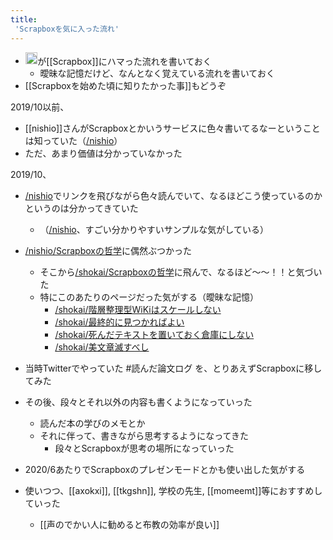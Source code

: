 ```yaml
---
title:
 'Scrapboxを気に入った流れ'
---
```


- <img src='https://scrapbox.io/api/pages/blu3mo-public/blu3mo/icon' alt='blu3mo.icon' height="19.5"/>が[[Scrapbox]]にハマった流れを書いておく
    - 曖昧な記憶だけど、なんとなく覚えている流れを書いておく
- [[Scrapboxを始めた頃に知りたかった事]]もどうぞ

2019/10以前、
- [[nishio]]さんがScrapboxとかいうサービスに色々書いてるなーということは知っていた（[/nishio](https://scrapbox.io/nishio)）
- ただ、あまり価値は分かっていなかった

2019/10、
- [/nishio](https://scrapbox.io/nishio)でリンクを飛びながら色々読んでいて、なるほどこう使っているのかというのは分かってきていた
    - （[/nishio](https://scrapbox.io/nishio)、すごい分かりやすいサンプルな気がしている）
- [/nishio/Scrapboxの哲学](https://scrapbox.io/nishio/Scrapboxの哲学)に偶然ぶつかった
    - そこから[/shokai/Scrapboxの哲学](https://scrapbox.io/shokai/Scrapboxの哲学)に飛んで、なるほど〜〜！！と気づいた
    - 特にこのあたりのページだった気がする（曖昧な記憶）
        - [/shokai/階層整理型WiKiはスケールしない](https://scrapbox.io/shokai/階層整理型WiKiはスケールしない)
        - [/shokai/最終的に見つかればよい](https://scrapbox.io/shokai/最終的に見つかればよい)
        - [/shokai/死んだテキストを置いておく倉庫にしない](https://scrapbox.io/shokai/死んだテキストを置いておく倉庫にしない)
        - [/shokai/美文章滅すべし](https://scrapbox.io/shokai/美文章滅すべし)

- 当時Twitterでやっていた #読んだ論文ログ を、とりあえずScrapboxに移してみた
- その後、段々とそれ以外の内容も書くようになっていった
    - 読んだ本の学びのメモとか
    - それに伴って、書きながら思考するようになってきた
        - 段々とScrapboxが思考の場所になっていった

- 2020/6あたりでScrapboxのプレゼンモードとかも使い出した気がする

- 使いつつ、[[axokxi]], [[tkgshn]], 学校の先生, [[momeemt]]等におすすめしていった
    - [[声のでかい人に勧めると布教の効率が良い]]
